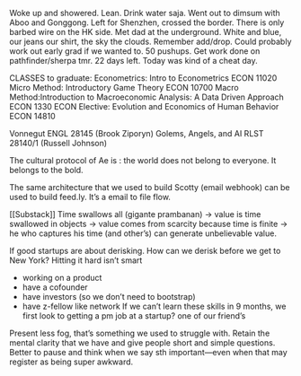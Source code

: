 Woke up and showered. Lean. Drink water saja. Went out to dimsum with Aboo and Gonggong. Left for Shenzhen, crossed the border. There is only barbed wire on the HK side. Met dad at the underground. White and blue, our jeans our shirt, the sky the clouds. Remember add/drop. Could probably work out early grad if we wanted to. 50 pushups. Get work done on pathfinder/sherpa tmr. 22 days left. Today was kind of a cheat day.

CLASSES to graduate:
Econometrics: Intro to Econometrics ECON 11020
Micro Method: Introductory Game Theory ECON 10700
Macro Method:Introduction to Macroeconomic Analysis: A Data Driven Approach ECON 1330
ECON Elective: Evolution and Economics of Human Behavior ECON 14810

Vonnegut ENGL 28145 (Brook Ziporyn)
Golems, Angels, and AI RLST 28140/1 (Russell Johnson)

The cultural protocol of Ae is : the world does not belong to everyone. It belongs to the bold.

The same architecture that we used to build Scotty (email webhook) can be used to build feed.ly. It’s a email to file flow.

[[Substack]] Time swallows all (gigante prambanan) -> value is time swallowed in objects -> value comes from scarcity because time is finite -> he who captures his time (and other’s) can generate unbelievable value.

If good startups are about derisking. How can we derisk before we get to New York? Hitting it hard isn’t smart
- working on a product
- have a cofounder
- have investors (so we don’t need to bootstrap)
- have z-fellow like network
If we can’t learn these skills in 9 months, we first look to getting a pm job at a startup? one of our friend’s

Present less fog, that’s something we used to struggle with. Retain the mental clarity that we have and give people short and simple questions. Better to pause and think when we say sth important—even when that may register as being super awkward.
